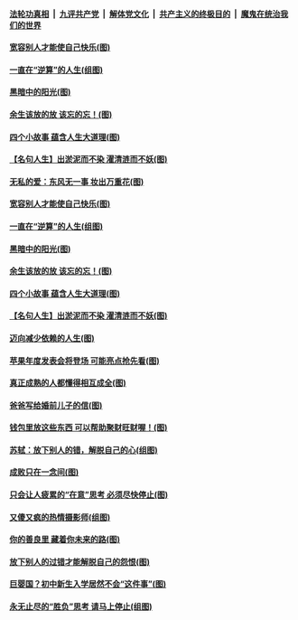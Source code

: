 ####  [法轮功真相](../../../../basic/blob/master/README.md?t=09102300) &nbsp;|&nbsp; [九评共产党](../../../../9ping.md/blob/master/README.md?t=09102300) &nbsp;|&nbsp; [解体党文化](../../../../jtdwh.md/blob/master/README.md?t=09102300)  &nbsp;|&nbsp; [共产主义的终极目的](../../../../gczydzjmd.md/blob/master/README.md?t=09102300) &nbsp;|&nbsp; [魔鬼在统治我们的世界](../../../../mgztzwmdsj.md/blob/master/README.md?t=09102300) 

#### [宽容别人才能使自己快乐(图)](../pages/p8/906553.md?t=09102300) 

#### [一直在“逆算”的人生(组图)](../pages/p8/906796.md?t=09102300) 

#### [黑暗中的阳光(图)](../pages/p8/904616.md?t=09102300) 

#### [余生该放的放 该忘的忘！(图)](../pages/p8/906090.md?t=09102300) 

#### [四个小故事 蕴含人生大道理(图)](../pages/p8/906252.md?t=09102300) 

#### [【名句人生】出淤泥而不染 濯清涟而不妖(图)](../pages/p8/906444.md?t=09102300) 

#### [无私的爱：东风无一事 妆出万重花(图)](../pages/p8/906862.md?t=09102300) 

#### [宽容别人才能使自己快乐(图)](../pages/p8/906553.md?t=09102300) 

#### [一直在“逆算”的人生(组图)](../pages/p8/906796.md?t=09102300) 

#### [黑暗中的阳光(图)](../pages/p8/904616.md?t=09102300) 

#### [余生该放的放 该忘的忘！(图)](../pages/p8/906090.md?t=09102300) 

#### [四个小故事 蕴含人生大道理(图)](../pages/p8/906252.md?t=09102300) 

#### [【名句人生】出淤泥而不染 濯清涟而不妖(图)](../pages/p8/906444.md?t=09102300) 

#### [迈向减少依赖的人生(图)](../pages/p8/906794.md?t=09102300) 

#### [苹果年度发表会将登场 可能亮点抢先看(图)](../pages/p8/906649.md?t=09102300) 

#### [真正成熟的人都懂得相互成全(图)](../pages/p8/906442.md?t=09102300) 

#### [爸爸写给婚前儿子的信(图)](../pages/p8/905680.md?t=09102300) 

#### [钱包里放这些东西 可以帮助聚财旺财喔！(图)](../pages/p8/906544.md?t=09102300) 

#### [苏轼：放下别人的错，解脱自己的心(组图)](../pages/p8/906304.md?t=09102300) 

#### [成败只在一念间(图)](../pages/p8/906079.md?t=09102300) 

#### [只会让人疲累的“在意”思考 必须尽快停止(图)](../pages/p8/906648.md?t=09102300) 

#### [又傻又疯的热情摄影师(组图)](../pages/p8/906543.md?t=09102300) 

#### [你的善良里 藏着你未来的路(图)](../pages/p8/906636.md?t=09102300) 

#### [放下别人的过错才能解脱自己的怨恨(图)](../pages/p8/906302.md?t=09102300) 

#### [巨婴国？初中新生入学居然不会“这件事”(图)](../pages/p8/906524.md?t=09102300) 

#### [永无止尽的“胜负”思考 请马上停止(组图)](../pages/p8/906502.md?t=09102300) 


